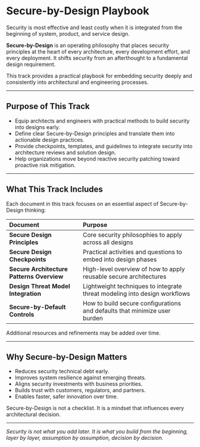 # Secure-by-Design Playbook

Security is most effective and least costly when it is integrated from the beginning of system, product, and service design.

**Secure-by-Design** is an operating philosophy that places security principles at the heart of every architecture, every development effort, and every deployment. It shifts security from an afterthought to a fundamental design requirement.

This track provides a practical playbook for embedding security deeply and consistently into architectural and engineering processes.

---

## Purpose of This Track

- Equip architects and engineers with practical methods to build security into designs early.
- Define clear Secure-by-Design principles and translate them into actionable design practices.
- Provide checkpoints, templates, and guidelines to integrate security into architecture reviews and solution design.
- Help organizations move beyond reactive security patching toward proactive risk mitigation.

---

## What This Track Includes

Each document in this track focuses on an essential aspect of Secure-by-Design thinking:

| Document | Purpose |
|:---------|:--------|
| **Secure Design Principles** | Core security philosophies to apply across all designs |
| **Secure Design Checkpoints** | Practical activities and questions to embed into design phases |
| **Secure Architecture Patterns Overview** | High-level overview of how to apply reusable secure architectures |
| **Design Threat Model Integration** | Lightweight techniques to integrate threat modeling into design workflows |
| **Secure-by-Default Controls** | How to build secure configurations and defaults that minimize user burden |

Additional resources and refinements may be added over time.

---

## Why Secure-by-Design Matters

- Reduces security technical debt early.
- Improves system resilience against emerging threats.
- Aligns security investments with business priorities.
- Builds trust with customers, regulators, and partners.
- Enables faster, safer innovation over time.

Secure-by-Design is not a checklist. It is a mindset that influences every architectural decision.

---

*Security is not what you add later. It is what you build from the beginning, layer by layer, assumption by assumption, decision by decision.*